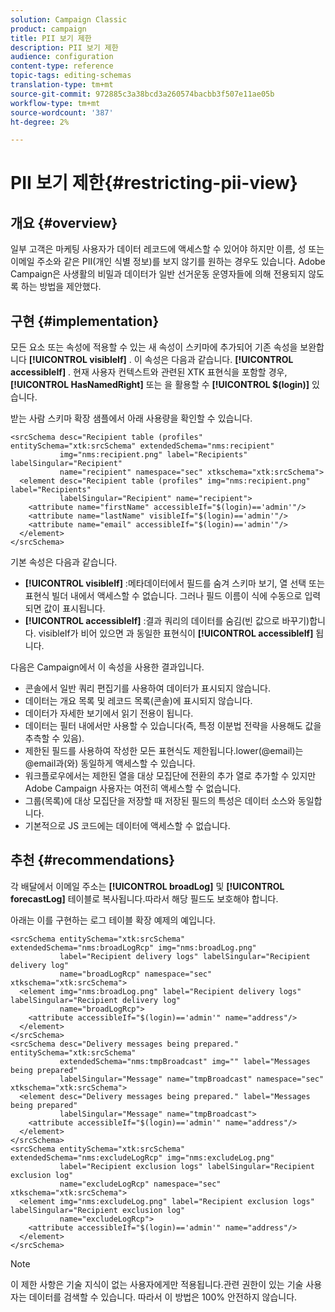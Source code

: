 ```yaml
---
solution: Campaign Classic
product: campaign
title: PII 보기 제한
description: PII 보기 제한
audience: configuration
content-type: reference
topic-tags: editing-schemas
translation-type: tm+mt
source-git-commit: 972885c3a38bcd3a260574bacbb3f507e11ae05b
workflow-type: tm+mt
source-wordcount: '387'
ht-degree: 2%

---
```



# PII 보기 제한{#restricting-pii-view}

## 개요 {#overview}

일부 고객은 마케팅 사용자가 데이터 레코드에 액세스할 수 있어야 하지만 이름, 성 또는 이메일 주소와 같은 PII(개인 식별 정보)를 보지 않기를 원하는 경우도 있습니다. Adobe Campaign은 사생활의 비밀과 데이터가 일반 선거운동 운영자들에 의해 전용되지 않도록 하는 방법을 제안했다.

## 구현 {#implementation}

모든 요소 또는 속성에 적용할 수 있는 새 속성이 스키마에 추가되어 기존 속성을 보완합니다 **[!UICONTROL visibleIf]** . 이 속성은 다음과 같습니다. **[!UICONTROL accessibleIf]** . 현재 사용자 컨텍스트와 관련된 XTK 표현식을 포함할 경우, **[!UICONTROL HasNamedRight]** 또는 을 활용할 수 **[!UICONTROL $(login)]** 있습니다.

받는 사람 스키마 확장 샘플에서 아래 사용량을 확인할 수 있습니다.

```
<srcSchema desc="Recipient table (profiles" entitySchema="xtk:srcSchema" extendedSchema="nms:recipient"
           img="nms:recipient.png" label="Recipients" labelSingular="Recipient"
           name="recipient" namespace="sec" xtkschema="xtk:srcSchema">
  <element desc="Recipient table (profiles" img="nms:recipient.png" label="Recipients"
           labelSingular="Recipient" name="recipient">
    <attribute name="firstName" accessibleIf="$(login)=='admin'"/>
    <attribute name="lastName" visibleIf="$(login)=='admin'"/>
    <attribute name="email" accessibleIf="$(login)=='admin'"/>
  </element>
</srcSchema>
```

기본 속성은 다음과 같습니다.

* **[!UICONTROL visibleIf]** :메타데이터에서 필드를 숨겨 스키마 보기, 열 선택 또는 표현식 빌더 내에서 액세스할 수 없습니다. 그러나 필드 이름이 식에 수동으로 입력되면 값이 표시됩니다.
* **[!UICONTROL accessibleIf]** :결과 쿼리의 데이터를 숨김(빈 값으로 바꾸기)합니다. visibleIf가 비어 있으면 과 동일한 표현식이 **[!UICONTROL accessibleIf]** 됩니다.

다음은 Campaign에서 이 속성을 사용한 결과입니다.

* 콘솔에서 일반 쿼리 편집기를 사용하여 데이터가 표시되지 않습니다.
* 데이터는 개요 목록 및 레코드 목록(콘솔)에 표시되지 않습니다.
* 데이터가 자세한 보기에서 읽기 전용이 됩니다.
* 데이터는 필터 내에서만 사용할 수 있습니다(즉, 특정 이분법 전략을 사용해도 값을 추측할 수 있음).
* 제한된 필드를 사용하여 작성한 모든 표현식도 제한됩니다.lower(@email)는 @email과(와) 동일하게 액세스할 수 있습니다.
* 워크플로우에서는 제한된 열을 대상 모집단에 전환의 추가 열로 추가할 수 있지만 Adobe Campaign 사용자는 여전히 액세스할 수 없습니다.
* 그룹(목록)에 대상 모집단을 저장할 때 저장된 필드의 특성은 데이터 소스와 동일합니다.
* 기본적으로 JS 코드에는 데이터에 액세스할 수 없습니다.

## 추천 {#recommendations}

각 배달에서 이메일 주소는 **[!UICONTROL broadLog]** 및 **[!UICONTROL forecastLog]** 테이블로 복사됩니다.따라서 해당 필드도 보호해야 합니다.

아래는 이를 구현하는 로그 테이블 확장 예제의 예입니다.

```
<srcSchema entitySchema="xtk:srcSchema" extendedSchema="nms:broadLogRcp" img="nms:broadLog.png"
           label="Recipient delivery logs" labelSingular="Recipient delivery log"
           name="broadLogRcp" namespace="sec" xtkschema="xtk:srcSchema">
  <element img="nms:broadLog.png" label="Recipient delivery logs" labelSingular="Recipient delivery log"
           name="broadLogRcp">
    <attribute accessibleIf="$(login)=='admin'" name="address"/>
  </element>
</srcSchema>
<srcSchema desc="Delivery messages being prepared." entitySchema="xtk:srcSchema"
           extendedSchema="nms:tmpBroadcast" img="" label="Messages being prepared"
           labelSingular="Message" name="tmpBroadcast" namespace="sec" xtkschema="xtk:srcSchema">
  <element desc="Delivery messages being prepared." label="Messages being prepared"
           labelSingular="Message" name="tmpBroadcast">
    <attribute accessibleIf="$(login)=='admin'" name="address"/>
  </element>
</srcSchema>
<srcSchema entitySchema="xtk:srcSchema" extendedSchema="nms:excludeLogRcp" img="nms:excludeLog.png"
           label="Recipient exclusion logs" labelSingular="Recipient exclusion log"
           name="excludeLogRcp" namespace="sec" xtkschema="xtk:srcSchema">
  <element img="nms:excludeLog.png" label="Recipient exclusion logs" labelSingular="Recipient exclusion log"
           name="excludeLogRcp">
    <attribute accessibleIf="$(login)=='admin'" name="address"/>
  </element>
</srcSchema>
```

>[!NOTE]
>
>이 제한 사항은 기술 지식이 없는 사용자에게만 적용됩니다.관련 권한이 있는 기술 사용자는 데이터를 검색할 수 있습니다. 따라서 이 방법은 100% 안전하지 않습니다.

